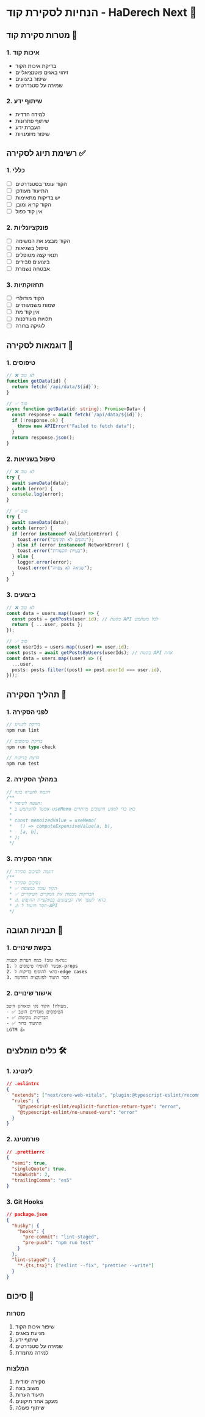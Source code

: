 # הנחיות לסקירת קוד - HaDerech Next 👀

## מטרות סקירת קוד 🎯

### 1. איכות קוד

- בדיקת איכות הקוד
- זיהוי באגים פוטנציאליים
- שיפור ביצועים
- שמירה על סטנדרטים

### 2. שיתוף ידע

- למידה הדדית
- שיתוף פתרונות
- העברת ידע
- שיפור מיומנויות

## רשימת תיוג לסקירה ✅

### 1. כללי

- [ ] הקוד עומד בסטנדרטים
- [ ] התיעוד מעודכן
- [ ] יש בדיקות מתאימות
- [ ] הקוד קריא ומובן
- [ ] אין קוד כפול

### 2. פונקציונליות

- [ ] הקוד מבצע את המשימה
- [ ] טיפול בשגיאות
- [ ] תנאי קצה מטופלים
- [ ] ביצועים סבירים
- [ ] אבטחה נשמרת

### 3. תחזוקתיות

- [ ] הקוד מודולרי
- [ ] שמות משמעותיים
- [ ] אין קוד מת
- [ ] תלויות מעודכנות
- [ ] לוגיקה ברורה

## דוגמאות לסקירה 📝

### 1. טיפוסים

```typescript
// ❌ לא טוב
function getData(id) {
  return fetch(`/api/data/${id}`);
}

// ✅ טוב
async function getData(id: string): Promise<Data> {
  const response = await fetch(`/api/data/${id}`);
  if (!response.ok) {
    throw new APIError("Failed to fetch data");
  }
  return response.json();
}
```

### 2. טיפול בשגיאות

```typescript
// ❌ לא טוב
try {
  await saveData(data);
} catch (error) {
  console.log(error);
}

// ✅ טוב
try {
  await saveData(data);
} catch (error) {
  if (error instanceof ValidationError) {
    toast.error("נתונים לא תקינים");
  } else if (error instanceof NetworkError) {
    toast.error("בעיית תקשורת");
  } else {
    logger.error(error);
    toast.error("שגיאה לא צפויה");
  }
}
```

### 3. ביצועים

```typescript
// ❌ לא טוב
const data = users.map((user) => {
  const posts = getPosts(user.id); // בקשת API לכל משתמש
  return { ...user, posts };
});

// ✅ טוב
const userIds = users.map((user) => user.id);
const posts = await getPostsByUsers(userIds); // בקשת API אחת
const data = users.map((user) => ({
  ...user,
  posts: posts.filter((post) => post.userId === user.id),
}));
```

## תהליך הסקירה 🔄

### 1. לפני הסקירה

```typescript
// בדיקת לינטינג
npm run lint

// בדיקת טיפוסים
npm run type-check

// הרצת בדיקות
npm run test
```

### 2. במהלך הסקירה

```typescript
// דוגמה להערה בונה
/**
 * הצעה לשיפור:
 * אפשר להשתמש ב-useMemo כאן כדי למנוע חישובים מיותרים
 *
 * const memoizedValue = useMemo(
 *   () => computeExpensiveValue(a, b),
 *   [a, b],
 * );
 */
```

### 3. אחרי הסקירה

```typescript
// דוגמה לסיכום סקירה
/**
 * סיכום סקירה:
 * ✅ הקוד עובד כמצופה
 * ✅ הבדיקות מכסות את המקרים העיקריים
 * ⚠️ כדאי לשפר את הביצועים בפונקציית החיפוש
 * ⚠️ חסר תיעוד ל-API
 */
```

## תבניות תגובה 💬

### 1. בקשת שינויים

```
נראה טוב! כמה הערות קטנות:
1. אפשר להוסיף טיפוסים ל-props
2. כדאי להוסיף בדיקות ל-edge cases
3. חסר תיעוד לפונקציה החדשה
```

### 2. אישור שינויים

```
מעולה! הקוד נקי ומאורגן היטב.
- ✅ הטיפוסים מוגדרים היטב
- ✅ הבדיקות מקיפות
- ✅ התיעוד ברור
LGTM 👍
```

## כלים מומלצים 🛠️

### 1. לינטינג

```json
// .eslintrc
{
  "extends": ["next/core-web-vitals", "plugin:@typescript-eslint/recommended"],
  "rules": {
    "@typescript-eslint/explicit-function-return-type": "error",
    "@typescript-eslint/no-unused-vars": "error"
  }
}
```

### 2. פורמטינג

```json
// .prettierrc
{
  "semi": true,
  "singleQuote": true,
  "tabWidth": 2,
  "trailingComma": "es5"
}
```

### 3. Git Hooks

```json
// package.json
{
  "husky": {
    "hooks": {
      "pre-commit": "lint-staged",
      "pre-push": "npm run test"
    }
  },
  "lint-staged": {
    "*.{ts,tsx}": ["eslint --fix", "prettier --write"]
  }
}
```

## סיכום 📝

### מטרות

1. שיפור איכות הקוד
2. מניעת באגים
3. שיתוף ידע
4. שמירה על סטנדרטים
5. למידה מתמדת

### המלצות

1. סקירה יסודית
2. משוב בונה
3. תיעוד הערות
4. מעקב אחר תיקונים
5. שיתוף פעולה
